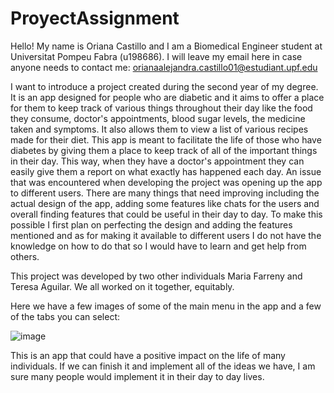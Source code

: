 # ProyectAssignment

Hello! My name is Oriana Castillo and I am a Biomedical Engineer student at Universitat Pompeu Fabra (u198686). I will leave my email here in case anyone needs to contact me: orianaalejandra.castillo01@estudiant.upf.edu

I want to introduce a project created during the second year of my degree. It is an app designed for people who are diabetic and it aims to offer a place for them to keep track of various things throughout their day like the food they consume, doctor's appointments, blood sugar levels, the medicine taken and symptoms. It also allows them to view a list of various recipes made for their diet. This app is meant to facilitate the life of those who have diabetes by giving them a place to keep track of all of the important things in their day. This way, when they have a doctor's appointment they can easily give them a report on what exactly has happened each day. An issue that was encountered when developing the project was opening up the app to different users. There are many things that need improving including the actual design of the app, adding some features like chats for the users and overall finding features that could be useful in their day to day. To make this possible I first plan on perfecting the design and adding the features mentioned and as for making it available to different users I do not have the knowledge on how to do that so I would have to learn and get help from others. 

This project was developed by two other individuals Maria Farreny and Teresa Aguilar. We all worked on it together, equitably. 

Here we have a few images of some of the main menu in the app and a few of the tabs you can select:

![image](https://github.com/oricf/ProyectAssignment/assets/132359555/20351ea5-072b-484b-9045-4db82d4f68f3)

This is an app that could have a positive impact on the life of many individuals. If we can finish it and implement all of the ideas we have, I am sure many people would implement it in their day to day lives. 

